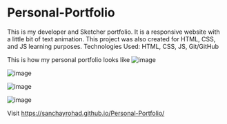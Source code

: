 # Personal-Portfolio
This is my developer and Sketcher portfolio. It is a responsive website with a little bit of text animation. This project was also created for HTML, CSS, and JS learning purposes. Technologies Used: HTML, CSS, JS, Git/GitHub

This is how my personal portfolio looks like
![image](https://github.com/SanchayRohad/Personal-Portfolio/assets/85246448/f50c7767-9b9b-471d-9b6c-4bc61d9f2762)

![image](https://github.com/SanchayRohad/Personal-Portfolio/assets/85246448/c6b9da65-39fc-4c0f-969a-429194d1d04e)

![image](https://github.com/SanchayRohad/Personal-Portfolio/assets/85246448/4128f88a-a5f9-4b14-9acd-b081821f4e13)

![image](https://github.com/SanchayRohad/Personal-Portfolio/assets/85246448/571be32f-3586-49aa-80f7-ef85cba16de6)


Visit https://sanchayrohad.github.io/Personal-Portfolio/
